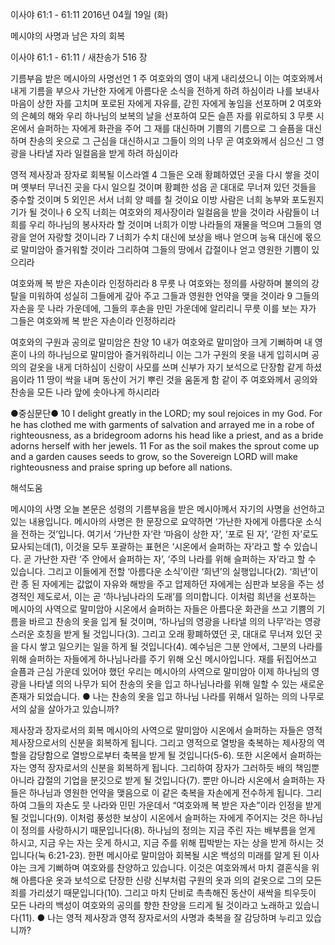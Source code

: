 이사야 61:1 - 61:11 
2016년 04월 19일 (화)

메시야의 사명과 남은 자의 회복



이사야 61:1 - 61:11 / 새찬송가 516 장


기름부음 받은 메시아의 사명선언 
1 주 여호와의 영이 내게 내리셨으니 이는 여호와께서 내게 기름을 부으사 가난한 자에게 아름다운 소식을 전하게 하려 하심이라 나를 보내사 마음이 상한 자를 고치며 포로된 자에게 자유를, 갇힌 자에게 놓임을 선포하며 2 여호와의 은혜의 해와 우리 하나님의 보복의 날을 선포하여 모든 슬픈 자를 위로하되 3 무릇 시온에서 슬퍼하는 자에게 화관을 주어 그 재를 대신하며 기쁨의 기름으로 그 슬픔을 대신하며 찬송의 옷으로 그 근심을 대신하시고 그들이 의의 나무 곧 여호와께서 심으신 그 영광을 나타낼 자라 일컬음을 받게 하려 하심이라

영적 제사장과 장자로 회복될 이스라엘
4 그들은 오래 황폐하였던 곳을 다시 쌓을 것이며 옛부터 무너진 곳을 다시 일으킬 것이며 황폐한 성읍 곧 대대로 무너져 있던 것들을 중수할 것이며 5 외인은 서서 너희 양 떼를 칠 것이요 이방 사람은 너희 농부와 포도원지기가 될 것이나 6 오직 너희는 여호와의 제사장이라 일컬음을 받을 것이라 사람들이 너희를 우리 하나님의 봉사자라 할 것이며 너희가 이방 나라들의 재물을 먹으며 그들의 영광을 얻어 자랑할 것이니라 7 너희가 수치 대신에 보상을 배나 얻으며 능욕 대신에 몫으로 말미암아 즐거워할 것이라 그리하여 그들의 땅에서 갑절이나 얻고 영원한 기쁨이 있으리라

여호와께 복 받은 자손이라 인정하리라
8 무릇 나 여호와는 정의를 사랑하며 불의의 강탈을 미워하여 성실히 그들에게 갚아 주고 그들과 영원한 언약을 맺을 것이라 9 그들의 자손을 뭇 나라 가운데에, 그들의 후손을 만민 가운데에 알리리니 무릇 이를 보는 자가 그들은 여호와께 복 받은 자손이라 인정하리라

여호와의 구원과 공의로 말미암은 찬양
10 내가 여호와로 말미암아 크게 기뻐하며 내 영혼이 나의 하나님으로 말미암아 즐거워하리니 이는 그가 구원의 옷을 내게 입히시며 공의의 겉옷을 내게 더하심이 신랑이 사모를 쓰며 신부가 자기 보석으로 단장함 같게 하셨음이라 11 땅이 싹을 내며 동산이 거기 뿌린 것을 움돋게 함 같이 주 여호와께서 공의와 찬송을 모든 나라 앞에 솟아나게 하시리라

●중심문단● 10 I delight greatly in the LORD; my soul rejoices in my God. For he has clothed me with garments of salvation and arrayed me in a robe of righteousness, as a bridegroom adorns his head like a priest, and as a bride adorns herself with her jewels. 11 For as the soil makes the sprout come up and a garden causes seeds to grow, so the Sovereign LORD will make righteousness and praise spring up before all nations.

해석도움





메시야의 사명
오늘 본문은 성령의 기름부음을 받은 메시아께서 자기의 사명을 선언하고 있는 내용입니다. 메시아의 사명은 한 문장으로 요약하면 ‘가난한 자에게 아름다운 소식을 전하는 것’입니다. 여기서 ‘가난한 자’란 ‘마음이 상한 자’, ‘포로 된 자’, ‘갇힌 자’로도 묘사되는데(1), 이것을 모두 포괄하는 표현은 ‘시온에서 슬퍼하는 자’라고 할 수 있습니다. 곧 가난한 자란 ‘주 안에서 슬퍼하는 자’, ‘주의 나라를 위해 슬퍼하는 자’라고 할 수 있습니다. 그리고 이들에게 전할 ‘아름다운 소식’이란 ‘희년’의 실행입니다(2). ‘희년’이란 종 된 자에게는 값없이 자유와 해방을 주고 압제하던 자에게는 심판과 보응을 주는 성경적인 제도로서, 이는 곧 ‘하나님나라의 도래’를 의미합니다. 이처럼 희년을 선포하는 메시아의 사역으로 말미암아 시온에서 슬퍼하는 자들은 아름다운 화관을 쓰고 기쁨의 기름을 바르고 찬송의 옷을 입게 될 것이며, ‘하나님의 영광을 나타낼 의의 나무’라는 영광스러운 호칭을 받게 될 것입니다(3). 그리고 오래 황폐하였던 곳, 대대로 무너져 있던 곳을 다시 쌓고 일으키는 일을 하게 될 것입니다(4). 예수님은 그분 안에서, 그분의 나라를 위해 슬퍼하는 자들에게 하나님나라를 주기 위해 오신 메시아입니다. 재를 뒤집어쓰고 슬픔과 근심 가운데 있어야 했던 우리는 메시아의 사역으로 말미암아 이제 하나님의 영광을 나타낼 의의 나무가 되어 찬송의 옷을 입고 하나님나라를 위해 일할 수 있는 새로운 존재가 되었습니다.
● 나는 찬송의 옷을 입고 하나님 나라를 위해서 일하는 의의 나무로서의 삶을 살아가고 있습니까?

제사장과 장자로서의 회복
메시아의 사역으로 말미암아 시온에서 슬퍼하는 자들은 영적 제사장으로서의 신분을 회복하게 됩니다. 그리고 영적으로 열방을 축복하는 제사장의 역할을 감당함으로 열방으로부터 축복을 받게 될 것입니다(5-6). 또한 시온에서 슬퍼하는 자는 영적 장자로서의 신분을 회복하게 됩니다. 그리하여 장자가 그러하듯 배의 책임뿐 아니라 갑절의 기업을 분깃으로 받게 될 것입니다(7). 뿐만 아니라 시온에서 슬퍼하는 자들은 하나님과 영원한 언약을 맺음으로 이 같은 축복을 자손에게 전수하게 됩니다. 그리하여 그들의 자손도 뭇 나라와 민민 가운데서 “여호와께 복 받은 자손”이라 인정을 받게 될 것입니다(9). 이처럼 풍성한 보상이 시온에서 슬퍼하는 자에게 주어지는 것은 하나님이 정의를 사랑하시기 때문입니다(8). 하나님의 정의는 지금 주린 자는 배부름을 얻게 하시고, 지금 우는 자는 웃게 하시고, 지금 주를 위해 핍박받는 자는 상을 받게 하시는 것입니다(눅 6:21-23). 한편 메시아로 말미암아 회복될 시온 백성의 미래를 알게 된 이사야는 크게 기뻐하며 여호와를 찬양하고 있습니다. 이것은 여호와께서 마치 결혼식을 위해 아름다운 옷과 보석으로 단장한 신랑 신부처럼 구원의 옷과 의의 겉옷으로 그의 모든 죄를 가리셨기 때문입니다(10). 그리고 마치 단비로 촉촉해진 동산이 새싹을 틔우듯이 모든 나라의 백성이 여호와의 공의를 향한 찬양을 드리게 될 것이라고 노래하고 있습니다(11).
● 나는 영적 제사장과 영적 장자로서의 사명과 축복을 잘 감당하며 누리고 있습니까?